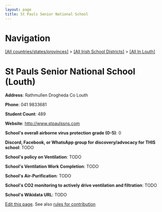 ```yaml
---
layout: page
title: St Pauls Senior National School
---
```

# Navigation

[[All countries/states/provinces]](../../..) > [[All Irish School Districts]](../..) > [[All In Louth]](..)

# St Pauls Senior National School (Louth)

**Address**: Rathmullen Drogheda Co Louth

**Phone**: 041 9833681

**Student Count**: 489

**Website**: <http://www.stpaulssns.com>

**School's overall airborne virus protection grade (0-5)**: 0

**Discord, Facebook, or WhatsApp group for discovery/advocacy for THIS school**: TODO

**School's policy on Ventilation**: TODO

**School's Ventilation Work Completion**: TODO

**School's Air-Purification**: TODO

**School's CO2 monitoring to actively drive ventilation and filtration**: TODO

**School's Wikidata URL**: TODO


[Edit this page](https://github.com/ventilate-schools/Ireland/edit/main/./Louth/St_Pauls_Senior_National_School.md). See also [rules for contribution](../../../contribution-rules/)